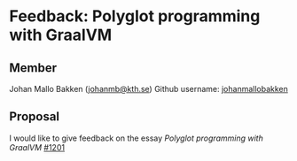 # Feedback: Polyglot programming with GraalVM 



 ## Member
 Johan Mallo Bakken (johanmb@kth.se)
 Github username: [johanmallobakken](https://github.com/johanmallobakken)
 
 ## Proposal
 
 I would like to give feedback on the essay *Polyglot programming with GraalVM* [#1201](https://github.com/KTH/devops-course/pull/1201)
